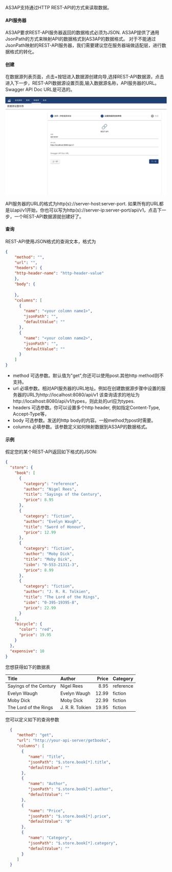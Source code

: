 AS3AP支持通过HTTP REST-API的方式来读取数据。

#### API服务器
AS3AP要求REST-API服务器返回的数据格式必须为JSON. AS3AP提供了通用JsonPath的方式来映射API的数据格式到AS3AP的数据格式。
对于不能通过JsonPath映射的REST-API服务器，我们需要建议您在服务器端做适配层，进行数据格式的转化。

#### 创建
在数据源列表页面，点击+按钮进入数据源创建向导,选择REST-API数据源，点击进入下一步，REST-API数据源设置页面,输入数据源名称，API服务器的URL。Swagger API Doc URL是可选的。

![Create REST-API](rest-api.jpg)

API服务器的URL的格式为http(s)://server-host:server-port. 如果所有的URL都是以api/v1开始，你也可以写为http(s)://server-ip:server-port/api/v1，点击下一步，一个REST-API数据源就创建好了。

#### 查询
REST-API使用JSON格式的查询文本，格式为
```json
{
    "method": "",
    "url": "",
    "headers": {
    "http-header-name": "http-header-value"
    },
    "body": {
    
    },
    "columns": [
      {
        "name": "<your colomn name1>",
        "jsonPath": "",
        "defaultValue": ""
      },
      {
        "name": "<your colomn name2>",
        "jsonPath": "",
        "defaultValue": ""
      }
    ]
}
```

- method
  可选参数。默认值为"get",你还可以使用post.其他http method则不支持。
- url
  必填参数。相对API服务器的URL地址。例如在创建数据源步骤中设置的服务器的URL为http://localhost:8080/api/v1 该查询请求的地址为http://localhost:8080/api/v1/types，则此处的url应为types.
- headers
  可选参数。你可以设置多个http header, 例如指定Content-Type, Accept-Type等，
- body
  可选参数。发送的http body的内容。一般method为post时需要。
- columns
  必填参数。该参数定义如何映射数据到AS3AP的数据格式。


#### 示例

假定您的某个REST-API返回如下格式的JSON:
```json
{
  "store": {
    "book": [
      {
        "category": "reference",
        "author": "Nigel Rees",
        "title": "Sayings of the Century",
        "price": 8.95
      },
      {
        "category": "fiction",
        "author": "Evelyn Waugh",
        "title": "Sword of Honour",
        "price": 12.99
      },
      {
        "category": "fiction",
        "author": "Moby Dick",
        "title": "Moby Dick",
        "isbn": "0-553-21311-3",
        "price": 8.99
      },
      {
        "category": "fiction",
        "author": "J. R. R. Tolkien",
        "title": "The Lord of the Rings",
        "isbn": "0-395-19395-8",
        "price": 22.99
      }
    ],
    "bicycle": {
      "color": "red",
      "price": 19.95
    }
  },
  "expensive": 10
}
```
您想获得如下的数据表

|Title|Author |Price |Category |
|:-----|:----- |-----:|:-------- |
|Sayings of the Century   |Nigel Rees      |  8.95   |  reference|
|Evelyn Waugh   |Evelyn Waugh      |  12.99   |  fiction|
|Moby Dick   |Moby Dick  |  22.99   |  fiction|
|The Lord of the Rings   |J. R. R. Tolkien      |  19.95   |  fiction|

您可以定义如下的查询参数

```json
  {
     "method": "get",
     "url": "http://your-api-server/getbooks",
     "columns": [
       {
          "name": "Title",
          "jsonPath": "$.store.book[*].title",
          "defaultValue": ""
       },
       {
          "name": "Author",
          "jsonPath": "$.store.book[*].author",
          "defaultValue": ""
       },
       {
          "name": "Price",
          "jsonPath": "$.store.book[*].price",
          "defaultValue": "0"
       },
       {
          "name": "Category",
          "jsonPath": "$.store.book[*].category",
          "defaultValue": ""
       }
     ]
  }
```